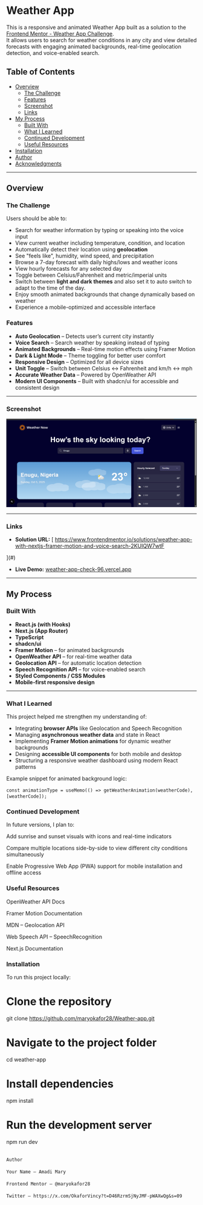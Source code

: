 # Weather App

This is a responsive and animated Weather App built as a solution to the [Frontend Mentor - Weather App Challenge](https://www.frontendmentor.io/challenges/weather-app-K1FhddVm49).  
It allows users to search for weather conditions in any city and view detailed forecasts with engaging animated backgrounds, real-time geolocation detection, and voice-enabled search.

##  Table of Contents

- [Overview](#overview)
  - [The Challenge](#the-challenge)
  - [Features](#features)
  - [Screenshot](#screenshot)
  - [Links](#links)
- [My Process](#my-process)
  - [Built With](#built-with)
  - [What I Learned](#what-i-learned)
  - [Continued Development](#continued-development)
  - [Useful Resources](#useful-resources)
- [Installation](#installation)
- [Author](#author)
- [Acknowledgments](#acknowledgments)

---

## Overview

### The Challenge

Users should be able to:

- Search for weather information by typing or speaking into the voice input
- View current weather including temperature, condition, and location
- Automatically detect their location using **geolocation**
- See "feels like", humidity, wind speed, and precipitation
- Browse a 7-day forecast with daily highs/lows and weather icons
- View hourly forecasts for any selected day
- Toggle between Celsius/Fahrenheit and metric/imperial units
- Switch between **light and dark themes** and also set it to auto switch to adapt to the time of the day.
- Enjoy smooth animated backgrounds that change dynamically based on weather
- Experience a mobile-optimized and accessible interface

### Features

- **Auto Geolocation** – Detects user’s current city instantly
- **Voice Search** – Search weather by speaking instead of typing
- **Animated Backgrounds** – Real-time motion effects using Framer Motion
- **Dark & Light Mode** – Theme toggling for better user comfort
- **Responsive Design** – Optimized for all device sizes
- **Unit Toggle** – Switch between Celsius ↔ Fahrenheit and km/h ↔ mph
- **Accurate Weather Data** – Powered by OpenWeather API
- **Modern UI Components** – Built with shadcn/ui for accessible and consistent design

---

### Screenshot

![Weather App Screenshot](./public/images//weather-img2.png)

---

### Links

- **Solution URL:** [ https://www.frontendmentor.io/solutions/weather-app-with-nextjs-framer-motion-and-voice-search-2KUIQW7wtF

](#)

- **Live Demo:** [weather-app-check-96.vercel.app
  ](#)

---

## My Process

### Built With

- **React.js (with Hooks)**
- **Next.js (App Router)**
- **TypeScript**
- **shadcn/ui**
- **Framer Motion** – for animated backgrounds
- **OpenWeather API** – for real-time weather data
- **Geolocation API** – for automatic location detection
- **Speech Recognition API** – for voice-enabled search
- **Styled Components / CSS Modules**
- **Mobile-first responsive design**

---

### What I Learned

This project helped me strengthen my understanding of:

- Integrating **browser APIs** like Geolocation and Speech Recognition
- Managing **asynchronous weather data** and state in React
- Implementing **Framer Motion animations** for dynamic weather backgrounds
- Designing **accessible UI components** for both mobile and desktop
- Structuring a responsive weather dashboard using modern React patterns

Example snippet for animated background logic:

```tsx
const animationType = useMemo(() => getWeatherAnimation(weatherCode), [weatherCode]);
````

### Continued Development

In future versions, I plan to:

 Add sunrise and sunset visuals with icons and real-time indicators

 Compare multiple locations side-by-side to view different city conditions simultaneously

 Enable Progressive Web App (PWA) support for mobile installation and offline access



### Useful Resources

OpenWeather API Docs

Framer Motion Documentation

MDN – Geolocation API

Web Speech API – SpeechRecognition

Next.js Documentation

### Installation

To run this project locally:
# Clone the repository
git clone https://github.com/maryokafor28/Weather-app.git

# Navigate to the project folder
cd weather-app

# Install dependencies
npm install

# Run the development server
npm run dev
```

Author

Your Name – Amadi Mary

Frontend Mentor – @maryokafor28

Twitter – https://x.com/OkaforVincy?t=D46RzrmSjNyJMF-pWAXwQg&s=09
